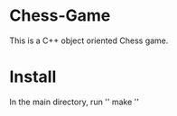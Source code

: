 # Chess-Game

This is a C++ object oriented Chess game.

# Install

In the main directory, run 
'' 
make
''
